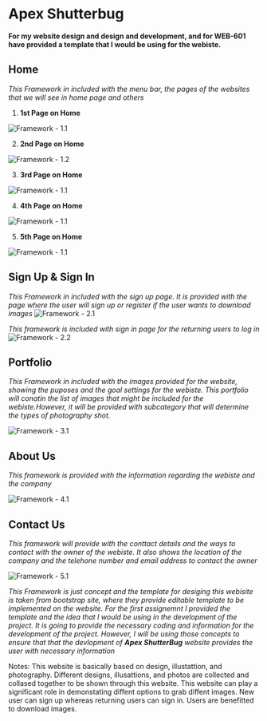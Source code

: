 # Apex Shutterbug #

**For my website design and design and development, and for WEB-601  have provided a template that I would be using for the webiste.**

## Home ##

*This Framework in included with the menu bar, the pages of the websites that we will see in home page and others*

1. **1st Page on Home**

![Framework - 1.1](Framework.1st.Screen.PNG)

2. **2nd Page on Home**

![Framework - 1.2](Framework.2nd.Screen.PNG)

3. **3rd Page on Home**

![Framework - 1.1](Framework.3rd.Screen.PNG)

4. **4th Page on Home**

![Framework - 1.1](Framework.4th.Screen.PNG)

5. **5th Page on Home**

![Framework - 1.1](Framework.Footer.PNG)


## Sign Up & Sign In ##

*This Framework in included with the sign up page. It is provided with the page where the user will sign up or register if the user wants to download images*
![Framework - 2.1](Framework.Signup.PNG)

*This framework is included with sign in page for the returning users to log in*
![Framework - 2.2](Framework.Signin.PNG)

## Portfolio ##
*This Framework in included with the images provided for the website, showing the puposes and the goal settings for the webiste. This portfolio will conatin the list of images that might be included for the webiste.However, it will be provided with subcategory that will determine the types of photography shot.*

![Framework - 3.1](Framework.Portfolio.PNG)

## About Us ##
*This framework is provided with the information regarding the webiste and the company*

![Framework - 4.1](Framework.AboutUs.PNG)

## Contact Us ##

*This framework will provide with the conttact details and the ways to contact with the owner of the webiste. It also shows the location of the company and the telehone number and email address to contact the owner*

![Framework - 5.1](Framework.ContactUs.PNG)



*This Framework is just concept and the template for desiging this webisite is taken from bootstrap site, where they provide editable template to be implemented on the website. For the first assignemnt I provided the template and the idea that I would be using in the development of the project. It is going to provide the necessary coding and information for the development of the project. However, I will be using those concepts to ensure that that the devlopment of **Apex ShutterBug** website provides the user with necessary information*


Notes: This website is basically based on design, illustattion, and photography. Different designs, illusattions, and photos are collected and collased together to be shown through this website. This website can play a significant role in demonstating diffent options to grab diffent images. New user can sign up whereas returning users can sign in. Users are benefitted to download images. 